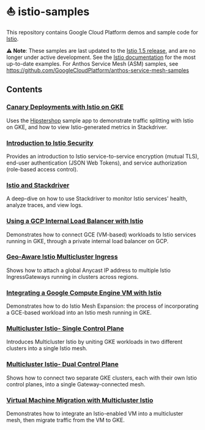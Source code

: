# ⛵️ istio-samples

This repository contains Google Cloud Platform demos and sample code for [Istio](https://istio.io/).

**⚠️ Note**: These samples are last updated to the [Istio 1.5 release](https://github.com/istio/istio/releases/), and are no longer under active development. See the [Istio documentation](https://istio.io/) for the most up-to-date examples. For Anthos Service Mesh (ASM) samples, see https://github.com/GoogleCloudPlatform/anthos-service-mesh-samples

## Contents

### [Canary Deployments with Istio on GKE](/istio-canary-gke)

Uses the [Hipstershop](https://github.com/GoogleCloudPlatform/microservices-demo) sample app to demonstrate traffic splitting with Istio on GKE, and how to view Istio-generated metrics in Stackdriver.

### [Introduction to Istio Security](/security-intro)

Provides an introduction to Istio service-to-service encryption (mutual TLS), end-user authentication (JSON Web Tokens), and service authorization (role-based access control).

### [Istio and Stackdriver](/istio-stackdriver)

A deep-dive on how to use Stackdriver to monitor Istio services' health, analyze traces, and view logs.

### [Using a GCP Internal Load Balancer with Istio](/internal-load-balancer)

Demonstrates how to connect GCE (VM-based) workloads to Istio services running in GKE, through a private internal load balancer on GCP.

### [Geo-Aware Istio Multicluster Ingress](/multicluster-ingress)

Shows how to attach a global Anycast IP address to multiple Istio IngressGateways running in clusters across regions.

### [Integrating a Google Compute Engine VM with Istio](/mesh-expansion-gce)

Demonstrates how to do Istio Mesh Expansion: the process of incorporating a GCE-based workload into an Istio mesh running in GKE.

### [Multicluster Istio- Single Control Plane](/multicluster-gke/single-control-plane)

Introduces Multicluster Istio by uniting GKE workloads in two different clusters into a single Istio mesh.

### [Multicluster Istio- Dual Control Plane](/multicluster-gke/dual-control-plane)

Shows how to connect two separate GKE clusters, each with their own Istio control planes, into a single Gateway-connected mesh.

### [Virtual Machine Migration with Multicluster Istio](/multicluster-gke/vm-migration/)

Demonstrates how to integrate an Istio-enabled VM into a multicluster mesh, then migrate traffic from the VM to GKE.
